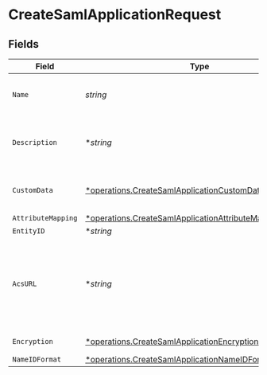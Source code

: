 # CreateSamlApplicationRequest


## Fields

| Field                                                                                                                               | Type                                                                                                                                | Required                                                                                                                            | Description                                                                                                                         |
| ----------------------------------------------------------------------------------------------------------------------------------- | ----------------------------------------------------------------------------------------------------------------------------------- | ----------------------------------------------------------------------------------------------------------------------------------- | ----------------------------------------------------------------------------------------------------------------------------------- |
| `Name`                                                                                                                              | *string*                                                                                                                            | :heavy_check_mark:                                                                                                                  | The name of the SAML application.                                                                                                   |
| `Description`                                                                                                                       | **string*                                                                                                                           | :heavy_minus_sign:                                                                                                                  | Optional description of the SAML application.                                                                                       |
| `CustomData`                                                                                                                        | [*operations.CreateSamlApplicationCustomDataRequest](../../models/operations/createsamlapplicationcustomdatarequest.md)             | :heavy_minus_sign:                                                                                                                  | Optional custom data for the application.                                                                                           |
| `AttributeMapping`                                                                                                                  | [*operations.CreateSamlApplicationAttributeMappingRequest](../../models/operations/createsamlapplicationattributemappingrequest.md) | :heavy_minus_sign:                                                                                                                  | N/A                                                                                                                                 |
| `EntityID`                                                                                                                          | **string*                                                                                                                           | :heavy_minus_sign:                                                                                                                  | N/A                                                                                                                                 |
| `AcsURL`                                                                                                                            | **string*                                                                                                                           | :heavy_minus_sign:                                                                                                                  | The Assertion Consumer Service (ACS) URL where the SAML response will be sent.                                                      |
| `Encryption`                                                                                                                        | [*operations.CreateSamlApplicationEncryptionRequest](../../models/operations/createsamlapplicationencryptionrequest.md)             | :heavy_minus_sign:                                                                                                                  | Validator function                                                                                                                  |
| `NameIDFormat`                                                                                                                      | [*operations.CreateSamlApplicationNameIDFormatRequest](../../models/operations/createsamlapplicationnameidformatrequest.md)         | :heavy_minus_sign:                                                                                                                  | N/A                                                                                                                                 |